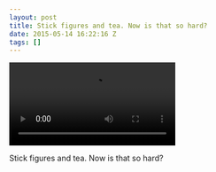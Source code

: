 ```yaml
---
layout: post
title: Stick figures and tea. Now is that so hard?
date: 2015-05-14 16:22:16 Z
tags: []
---
```

<video autoplay="autoplay" controls="controls"><source src="https://vimeo.com/126553913"></video>

Stick figures and tea. Now is that so hard?
